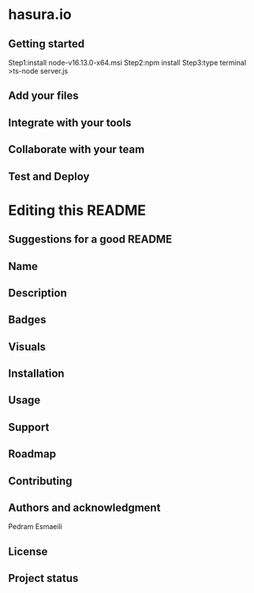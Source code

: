 # hasura.io
## Getting started
Step1:install node-v16.13.0-x64.msi
Step2:npm install
Step3:type terminal >ts-node server.js
## Add your files

## Integrate with your tools

## Collaborate with your team

## Test and Deploy

# Editing this README

## Suggestions for a good README

## Name

## Description

## Badges

## Visuals

## Installation

## Usage

## Support

## Roadmap

## Contributing

## Authors and acknowledgment
Pedram Esmaeili

## License

## Project status
